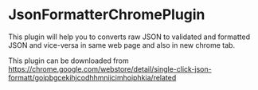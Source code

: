 # JsonFormatterChromePlugin
This plugin will help you to converts raw JSON to validated and formatted JSON and vice-versa in same web page and also in new chrome tab.

This plugin can be downloaded from https://chrome.google.com/webstore/detail/single-click-json-formatt/goipbgcekihjcodhhmniicimhoiphkia/related 

